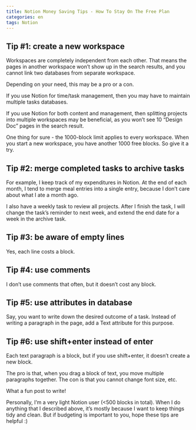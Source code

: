 ```yaml
---
title: Notion Money Saving Tips - How To Stay On The Free Plan
categories: en
tags: Notion
---
```


## Tip #1: create a new workspace

Workspaces are completely independent from each other. That means the pages in another workspace won’t show up in the search results, and you cannot link two databases from separate workspace.<!--more-->

Depending on your need, this may be a pro or a con.

If you use Notion for time/task management, then you may have to maintain multiple tasks databases.

If you use Notion for both content and management, then splitting projects into multiple workspaces may be beneficial, as you won’t see 10 “Design Doc” pages in the search result.

One thing for sure - the 1000-block limit applies to every workspace. When you start a new workspace, you have another 1000 free blocks. So give it a try.

## Tip #2: merge completed tasks to archive tasks

For example, I keep track of my expenditures in Notion. At the end of each month, I tend to merge meal entries into a single entry, because I don’t care about what I ate a month ago.

I also have a weekly task to review all projects. After I finish the task, I will change the task’s reminder to next week, and extend the end date for a week in the archive task.

## Tip #3: be aware of empty lines

Yes, each line costs a block.

## Tip #4: use comments

I don’t use comments that often, but it doesn’t cost any block.

## Tip #5: use attributes in database

Say, you want to write down the desired outcome of a task. Instead of writing a paragraph in the page, add a Text attribute for this purpose.

## Tip #6: use shift+enter instead of enter

Each text paragraph is a block, but if you use shift+enter, it doesn’t create a new block.

The pro is that, when you drag a block of text, you move multiple paragraphs together. The con is that you cannot change font size, etc.

What a fun post to write!

Personally, I’m a very light Notion user (<500 blocks in total). When I do anything that I described above, it’s mostly because I want to keep things tidy and clean. But if budgeting is important to you, hope these tips are helpful :)